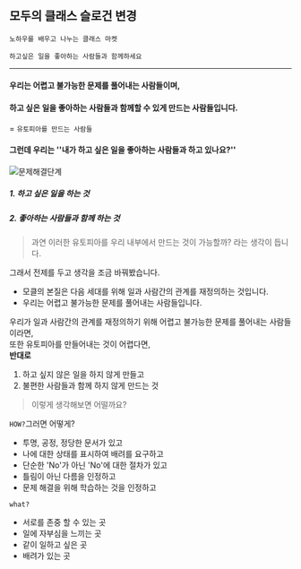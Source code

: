 ## 모두의 클래스 슬로건 변경

```노하우를 배우고 나누는 클래스 마켓```

```하고싶은 일을 좋아하는 사람들과 함께하세요```

-------

#### 우리는 어렵고 불가능한 문제를 풀어내는 사람들이며,

#### 하고 싶은 일을 좋아하는 사람들과 함께할 수 있게 만드는 사람들입니다.

= ```유토피아를 만드는 사람들```



#### 그런데 우리는 ''내가 하고 싶은 일을 좋아하는 사람들과 하고 있나요?''  

![문제해결단계](../assets/image/문제해결단계.JPG)

##### 1. 하고 싶은 일을 하는 것  

##### 2. 좋아하는 사람들과 함께 하는 것  

> 과연 이러한 유토피아를 우리 내부에서 만드는 것이 가능할까? 라는 생각이 듭니다.  


그래서 전제를 두고 생각을 조금 바꿔봤습니다.

- 모클의 본질은 다음 세대를 위해 일과 사람간의 관계를 재정의하는 것입니다.  
- 우리는 어렵고 불가능한 문제를 풀어내는 사람들입니다.  


우리가 일과 사람간의 관계를 재정의하기 위해 어렵고 불가능한 문제를 풀어내는 사람들이라면,  
또한 유토피아를 만들어내는 것이 어렵다면,  
**반대로**  
1. 하고 싶지 않은 일을 하지 않게 만들고  
2. 불편한 사람들과 함께 하지 않게 만드는 것  

> 이렇게 생각해보면 어떨까요?  

```HOW?```그러면 어떻게?

- 투명, 공정, 정당한 문서가 있고
- 나에 대한 상태를 표시하여 배려를 요구하고
- 단순한 'No'가 아닌 'No'에 대한 절차가 있고
- 틀림이 아닌 다름을 인정하고
- 문제 해결을 위해 학습하는 것을 인정하고  

```what?```  

- 서로를 존중 할 수 있는 곳
- 일에 자부심을 느끼는 곳
- 같이 일하고 싶은 곳
- 배려가 있는 곳
